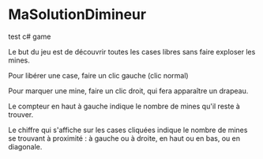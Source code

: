 # MaSolutionDimineur
test c# game

Le but du jeu est de découvrir toutes les cases libres sans faire exploser les mines.  

 Pour libérer une case, faire un clic gauche (clic normal)

 Pour marquer une mine, faire un clic droit, qui fera apparaître un drapeau.

Le compteur   en haut à gauche indique le nombre de mines qu'il reste à trouver.

Le chiffre qui s'affiche sur les cases cliquées indique le nombre de mines se trouvant à proximité : à gauche ou à droite, en haut ou en bas, ou en diagonale.
